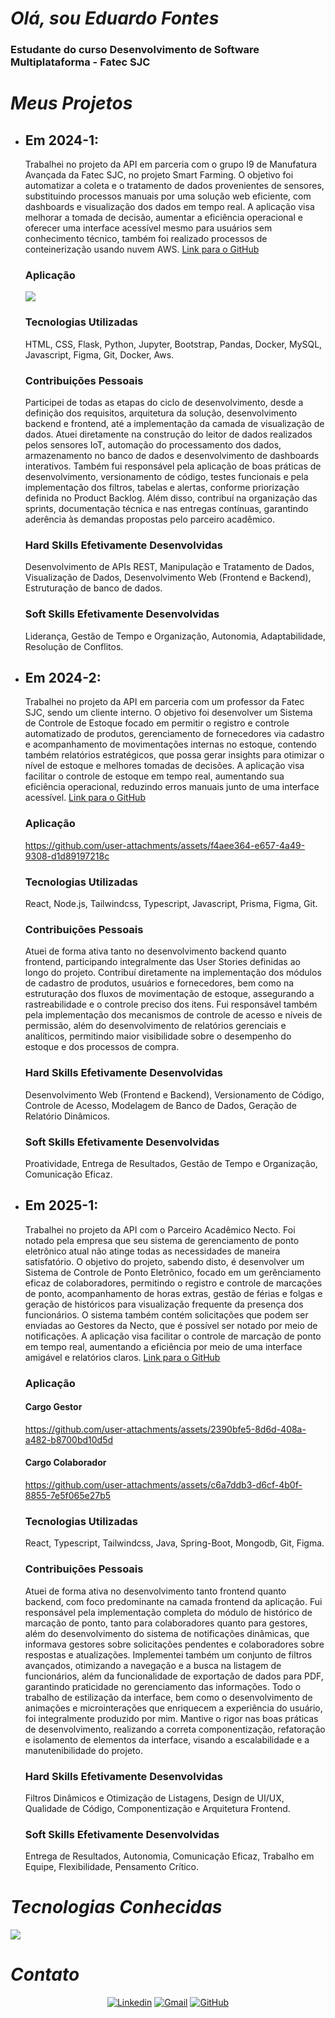 # _Olá, sou Eduardo Fontes_

### Estudante do curso Desenvolvimento de Software Multiplataforma - Fatec SJC

# _Meus Projetos_

* ## **Em 2024-1**:
    Trabalhei no projeto da API em parceria com o grupo I9 de Manufatura Avançada da Fatec SJC, no projeto Smart Farming. O objetivo foi automatizar a coleta e o tratamento de dados provenientes de sensores, substituindo processos manuais por uma solução web eficiente, com dashboards e visualização dos dados em tempo real. A aplicação visa melhorar a tomada de decisão, aumentar a eficiência operacional e oferecer uma interface acessível mesmo para usuários sem conhecimento técnico, também foi realizado processos de conteinerização usando nuvem AWS.
    [Link para o GitHub](https://github.com/CyberScrums/Projeto-Smart-Farming)

    ### Aplicação

    <img src="https://github.com/CyberScrums/Projeto-Smart-Farming/blob/main/docs/sprint/sprint_4.gif">

    ### Tecnologias Utilizadas
    HTML, CSS, Flask, Python, Jupyter, Bootstrap, Pandas, Docker, MySQL, Javascript, Figma, Git, Docker, Aws.

    ### Contribuições Pessoais
    Participei de todas as etapas do ciclo de desenvolvimento, desde a definição dos requisitos, arquitetura da solução, desenvolvimento backend e frontend, até a implementação da camada de visualização de dados. Atuei diretamente na construção do leitor de dados realizados pelos sensores IoT, automação do processamento dos dados, armazenamento no banco de dados e desenvolvimento de dashboards interativos. Também fui responsável pela aplicação de boas práticas de desenvolvimento, versionamento de código, testes funcionais e pela implementação dos filtros, tabelas e alertas, conforme priorização definida no Product Backlog.
    Além disso, contribuí na organização das sprints, documentação técnica e nas entregas contínuas, garantindo aderência às demandas propostas pelo parceiro acadêmico.

    ### Hard Skills Efetivamente Desenvolvidas
    Desenvolvimento de APIs REST, Manipulação e Tratamento de Dados, Visualização de Dados, Desenvolvimento Web (Frontend e Backend), Estruturação de banco de dados.

    ### Soft Skills Efetivamente Desenvolvidas
    Liderança, Gestão de Tempo e Organização, Autonomia, Adaptabilidade, Resolução de Conflitos.

* ## **Em 2024-2**:
    Trabalhei no projeto da API em parceria com um professor da Fatec SJC, sendo um cliente interno. O objetivo foi desenvolver um Sistema de Controle de Estoque focado em permitir o registro e controle automatizado de produtos, gerenciamento de fornecedores via cadastro e acompanhamento de movimentações internas no estoque, contendo também relatórios estratégicos, que possa gerar insights para otimizar o nível de estoque e melhores tomadas de decisões. A aplicação visa facilitar o controle de estoque em tempo real, aumentando sua eficiência operacional, reduzindo erros manuais junto de uma interface acessível. [Link para o GitHub](https://github.com/EquipeSkyfall/API_2Semestre)

    ### Aplicação
    https://github.com/user-attachments/assets/f4aee364-e657-4a49-9308-d1d89197218c

    ### Tecnologias Utilizadas
    React, Node.js, Tailwindcss, Typescript, Javascript, Prisma, Figma, Git.

    ### Contribuições Pessoais
    Atuei de forma ativa tanto no desenvolvimento backend quanto frontend, participando integralmente das User Stories definidas ao longo do projeto. Contribuí diretamente na implementação dos módulos de cadastro de produtos, usuários e fornecedores, bem como na estruturação dos fluxos de movimentação de estoque, assegurando a rastreabilidade e o controle preciso dos itens. Fui responsável também pela implementação dos mecanismos de controle de acesso e níveis de permissão, além do desenvolvimento de relatórios gerenciais e analíticos, permitindo maior visibilidade sobre o desempenho do estoque e dos processos de compra.

    ### Hard Skills Efetivamente Desenvolvidas
    Desenvolvimento Web (Frontend e Backend), Versionamento de Código, Controle de Acesso, Modelagem de Banco de Dados, Geração de Relatório Dinâmicos.

    ### Soft Skills Efetivamente Desenvolvidas
    Proatividade, Entrega de Resultados, Gestão de Tempo e Organização, Comunicação Eficaz.

* ## **Em 2025-1**:
    Trabalhei no projeto da API com o Parceiro Acadêmico Necto. Foi notado pela empresa que seu sistema de gerenciamento de ponto eletrônico atual não atinge todas as necessidades de maneira satisfatório. O objetivo do projeto, sabendo disto, é desenvolver um Sistema de Controle de Ponto Eletrônico, focado em um gerênciamento eficaz de colaboradores, permitindo o registro e controle de marcações de ponto, acompanhamento de horas extras, gestão de férias e folgas e geração de históricos para visualização frequente da presença dos funcionários. O sistema também contém solicitações que podem ser enviadas ao Gestores da Necto, que é possível ser notado por meio de notificações. A aplicação visa facilitar o controle de marcação de ponto em tempo real, aumentando a eficiência por meio de uma interface amigável e relatórios claros. [Link para o GitHub](https://github.com/Equipe-Skyfall/nectopoint)

    ### Aplicação

    #### Cargo Gestor
    
    https://github.com/user-attachments/assets/2390bfe5-8d6d-408a-a482-b8700bd10d5d

    #### Cargo Colaborador
    https://github.com/user-attachments/assets/c6a7ddb3-d6cf-4b0f-8855-7e5f065e27b5

    ### Tecnologias Utilizadas
    React, Typescript, Tailwindcss, Java, Spring-Boot, Mongodb, Git, Figma.

    ### Contribuições Pessoais
    Atuei de forma ativa no desenvolvimento tanto frontend quanto backend, com foco predominante na camada frontend da aplicação. Fui responsável pela implementação completa do módulo de histórico de marcação de ponto, tanto para colaboradores quanto para gestores, além do desenvolvimento do sistema de notificações dinâmicas, que informava gestores sobre solicitações pendentes e colaboradores sobre respostas e atualizações.
    Implementei também um conjunto de filtros avançados, otimizando a navegação e a busca na listagem de funcionários, além da funcionalidade de exportação de dados para PDF, garantindo praticidade no gerenciamento das informações.
    Todo o trabalho de estilização da interface, bem como o desenvolvimento de animações e microinterações que enriquecem a experiência do usuário, foi integralmente produzido por mim. Mantive o rigor nas boas práticas de desenvolvimento, realizando a correta componentização, refatoração e isolamento de elementos da interface, visando a escalabilidade e a manutenibilidade do projeto.

    ### Hard Skills Efetivamente Desenvolvidas
    Filtros Dinâmicos e Otimização de Listagens, Design de UI/UX, Qualidade de Código, Componentização e Arquitetura Frontend.

    ### Soft Skills Efetivamente Desenvolvidas
    Entrega de Resultados, Autonomia, Comunicação Eficaz, Trabalho em Equipe, Flexibilidade, Pensamento Crítico.


# _Tecnologias Conhecidas_

<a href="https://skillicons.dev"   >
  <img src="https://skillicons.dev/icons?i=git,vscode,python,javascript,typescript,css,html,react,tailwind,kali,java,nodejs,vue,docker,figma,github,flask,linux,postman,vercel,vite,bootstrap,mongodb,mysql,sqlite,discord,linkedin,instagram,spring,aws,c" />
</a>

# _Contato_

<div align='center'>

[![Linkedin](https://skillicons.dev/icons?i=linkedin)](https://www.linkedin.com/in/eduardo-da-silva-fontes/)
[![Gmail](https://skillicons.dev/icons?i=gmail)](mailto:eduardo4silvafontes@gmail.com)
[![GitHub](https://skillicons.dev/icons?i=github)](https://github.com/DuuhZero)
